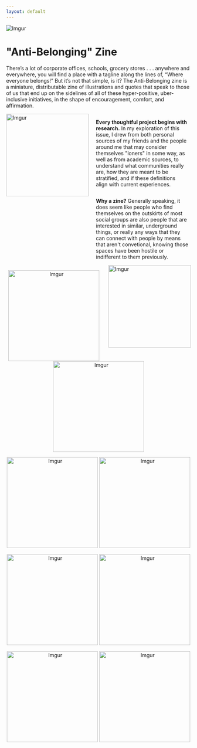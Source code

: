 ```yaml
---
layout: default
---
```


![Imgur](https://i.imgur.com/KKhXXBw.jpg)

# "Anti-Belonging" Zine

There’s a lot of corporate offices, schools, grocery stores . . . anywhere and everywhere, you will find a place with a tagline along the lines of, “Where everyone belongs!” But it’s not that simple, is it? The Anti-Belonging zine is a miniature, distributable zine of illustrations and quotes that speak to those of us that end up on the sidelines of all of these hyper-positive, uber-inclusive initiatives, in the shape of encouragement, comfort, and affirmation. 

<body>
 <img src="https://i.imgur.com/MwSTGku.jpg" alt="Imgur" style="display: inline-block; width: 225px; max-width: 50%; float: left; margin-right: 20px;">
 <p style="display: inline-block; width: 50%;"><b>Every thoughtful project begins with research.</b> In my exploration of this issue, I drew from both personal sources of my friends and the people around me that may consider themselves "loners" in some way, as well as from academic sources, to understand what communities really are, how they are meant to be stratified, and if these definitions align with current experiences.</p>
</body>

<body>
  <p style="display: inline-block; width: 50%;"><b>Why a zine?</b> Generally speaking, it does seem like people who find themselves on the outskirts of most social groups are also people that are interested in similar, underground things, or really any ways that they can connect with people by means that aren't convetional, knowing those spaces have been hostile or indifferent to them previously.</p>
  <img src="https://i.imgur.com/uocJUim.jpg" alt="Imgur" style="display: inline-block; width: 225px; max-width: 50%; float: right; margin-left: 20px;">
</body>

<p align="center">
 <img src="https://i.imgur.com/NzlmhhD.png" alt="Imgur" style="width:248px;">
 <img src="https://i.imgur.com/83evuGU.png" alt="Imgur" style="width:248px;">
</p>

<p align="center">
 <img src="https://i.imgur.com/jcuqWi4.png" alt="Imgur" style="width:248px;">
 <img src="https://i.imgur.com/W3oQpCQ.png" alt="Imgur" style="width:248px;">
</p>

<p align="center">
 <img src="https://i.imgur.com/WywwFDf.png" alt="Imgur" style="width:248px;">
 <img src="https://i.imgur.com/ah7IwZL.png" alt="Imgur" style="width:248px;">
</p>

<p align="center">
 <img src="https://i.imgur.com/Jdbmwmg.png" alt="Imgur" style="width:248px;">
 <img src="https://i.imgur.com/CxoTm1V.png" alt="Imgur" style="width:248px;">
</p>


